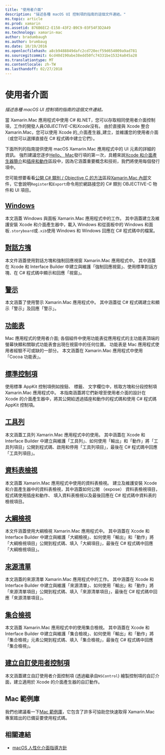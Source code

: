```yaml
---
title: "使用者介面"
description: "描述各種 macOS UI 控制項的指南的這個文件連結。"
ms.topic: article
ms.prod: xamarin
ms.assetid: 876B6EC2-E158-43F2-B9C9-03F54F3D2A49
ms.technology: xamarin-mac
author: bradumbaugh
ms.author: brumbaug
ms.date: 10/19/2016
ms.openlocfilehash: a8cb9488849dafc2cd720ecf59d654009a9ad781
ms.sourcegitcommit: 6cd40d190abe38edd50fc74331be15324a845a28
ms.translationtype: MT
ms.contentlocale: zh-TW
ms.lasthandoff: 02/27/2018
---
```

# <a name="user-interface"></a>使用者介面

_描述各種 macOS UI 控制項的指南的這個文件連結。_

當 Xamarin.Mac 應用程式中使用 C# 和.NET，您可以存取相同使用者介面控制項，工作的開發人員*OBJECTIVE-C*和*Xcode*沒有。 由於直接與 Xcode 整合 Xamarin.Mac，您可以使用 Xcode 的_介面產生器_建立，並維護您的使用者介面 （或您可以選擇直接在 C# 程式碼中建立它們）。 

下面所列的指南提供使用 macOS Xamarin.Mac 應用程式中的 UI 元素的詳細的資訊。 強烈建議您逐步[Hello、 Mac](~/mac/get-started/hello-mac.md)發行項的第一次，具體來說[Xcode 和介面產生器簡介](~/mac/get-started/hello-mac.md#Introduction_to_Xcode_and_Interface_Builder)和[插座和動作](~/mac/get-started/hello-mac.md#Outlets_and_Actions)區段中，因為它涵蓋重要概念和技術，我們將使用每個發行項中。

您可能想要看看[公開 C# 類別 / Objective C 的方法](~/mac/internals/how-it-works.md)區段[Xamarin.Mac 內部](~/mac/internals/how-it-works.md)文件，它會說明`Register`和`Export`命令用於網路接您的 C# 類別 OBJECTIVE-C 物件和 UI 項目。

## <a name="windowsmacuser-interfacewindowmd"></a>[Windows](~/mac/user-interface/window.md)

本文涵蓋 Windows 與面板 Xamarin.Mac 應用程式中的工作。 其中涵蓋建立及維護安裝 Xcode 和介面產生器中，載入 Windows 和從面板中的 Windows 和面板`.storyboard`或`.xib`使用 Windows 和 Windows 回應在 C# 程式碼中的檔案。

## <a name="dialogsmacuser-interfacedialogmd"></a>[對話方塊](~/mac/user-interface/dialog.md)

本文件涵蓋使用對話方塊和強制回應視窗 Xamarin.Mac 應用程式中。 其中涵蓋在 Xcode 和 Interface Builder 中建立與維護「強制回應視窗」、使用標準對話方塊、在 C# 程式碼中顯示和回應「視窗」。

## <a name="alertsmacuser-interfacealertmd"></a>[警示](~/mac/user-interface/alert.md)

本文涵蓋了使用警示 Xamarin.Mac 應用程式中。 其中涵蓋從 C# 程式碼建立和顯示「警示」及回應「警示」。

## <a name="menusmacuser-interfacemenumd"></a>[功能表](~/mac/user-interface/menu.md)

Mac 應用程式的使用者介面; 各個組件中使用功能表從應用程式的主功能表頂端的螢幕快顯和關聯式功能表會出現在視窗中的任何位置。 功能表是 Mac 應用程式使用者經驗不可或缺的一部分。 本文涵蓋在 Xamarin.Mac 應用程式中使用「Cocoa 功能表」。

## <a name="standard-controlsmacuser-interfacestandard-controlsmd"></a>[標準控制項](~/mac/user-interface/standard-controls.md)

使用標準 AppKit 控制項例如按鈕、 標籤、 文字欄位中，核取方塊和分段控制項 Xamarin.Mac 應用程式中。 本指南涵蓋將它們新增至使用者介面的設計在 Xcode 的介面產生器中，將其公開給透過插座和動作的程式碼和使用 C# 程式碼 AppKit 控制項。

 
## <a name="toolbarsmacuser-interfacetoolbarmd"></a>[工具列](~/mac/user-interface/toolbar.md)

本文涵蓋工具列 Xamarin.Mac 應用程式中的使用。 其中涵蓋在 Xcode 和 Interface Builder 中建立與維護「工具列」、如何使用「輸出」和「動作」將「工具列項目」公開到程式碼、啟用和停用「工具列項目」，最後在 C# 程式碼中回應「工具列項目」。

## <a name="table-viewsmacuser-interfacetable-viewmd"></a>[資料表檢視](~/mac/user-interface/table-view.md)

本文涵蓋 Xamarin.Mac 應用程式中使用的資料表檢視。 建立及維護安裝 Xcode 和介面產生器中的資料表檢視，其中涵蓋如何公開 （expose） 資料表檢視項目，程式碼使用插座和動作、 填入資料表檢視以及最後回應在 C# 程式碼中資料表的檢視項目。

## <a name="outline-viewsmacuser-interfaceoutline-viewmd"></a>[大綱檢視](~/mac/user-interface/outline-view.md)

本文件涵蓋使用大綱檢視 Xamarin.Mac 應用程式中。 其中涵蓋在 Xcode 和 Interface Builder 中建立與維護「大綱檢視」、如何使用「輸出」和「動作」將「大綱檢視項目」公開到程式碼、填入「大綱項目」，最後在 C# 程式碼中回應「大綱檢視項目」。

## <a name="source-listsmacuser-interfacesource-listmd"></a>[來源清單](~/mac/user-interface/source-list.md)

本文涵蓋的來源清單 Xamarin.Mac 應用程式中的工作。 其中涵蓋在 Xcode 和 Interface Builder 中建立與維護「來源清單」、如何使用「輸出」和「動作」將「來源清單項目」公開到程式碼、填入「來源清單項目」，最後在 C# 程式碼中回應「來源清單項目」。

## <a name="collection-viewsmacuser-interfacecollection-viewmd"></a>[集合檢視](~/mac/user-interface/collection-view.md)

本文涵蓋 Xamarin.Mac 應用程式中的使用集合檢視。 其中涵蓋在 Xcode 和 Interface Builder 中建立與維護「集合檢視」、如何使用「輸出」和「動作」將「集合檢視」元素公開到程式碼、填入「集合檢視」，最後在 C# 程式碼中回應「集合檢視」。

## <a name="creating-custom-user-controlsmacuser-interfacecustom-controlsmd"></a>[建立自訂使用者控制項](~/mac/user-interface/custom-controls.md)

本文涵蓋建立自訂使用者介面控制項 (透過繼承自`NSControl`) 繪製控制項的自訂介面，建立適用於 Xcode 的介面產生器的自訂動作。

## <a name="mac-samples-gallery"></a>Mac 範例庫

我們也建議看一下[Mac 範例庫](http://developer.xamarin.com/samples/mac/all/)，它包含了許多可協助您快速取得 Xamarin.Mac 專案踏出的已備妥要使用程式碼。

## <a name="related-links"></a>相關連結

- [macOS 人性化介面指導方針](https://developer.apple.com/library/mac/documentation/UserExperience/Conceptual/OSXHIGuidelines/)
